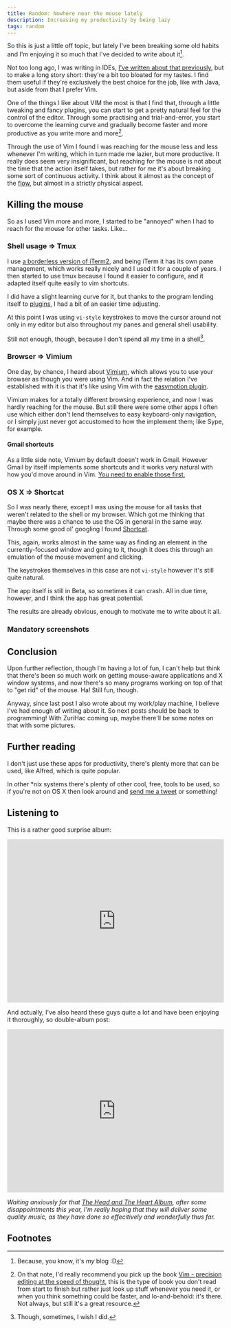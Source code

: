 ```yaml
---
title: Random: Nowhere near the mouse lately
description: Increasing my productivity by being lazy
tags: random
---
```


So this is just a little off topic, but lately I've been breaking some old
habits and I'm enjoying it so much that I've decided to write about it[^myblog].

Not too long ago, I was writing in IDEs,
[I've written about that previously](/posts/2016-05-26-happy-haskell-scala-development-in-nvim.html),
but to make a long story short: they're a bit too bloated for my tastes. I find
them useful if they're exclusively the best choice for the job, like with Java,
but aside from that I prefer Vim.

One of the things I like about VIM the most is that I find that, through a
little tweaking and fancy plugins, you can start to get a pretty natural feel
for the control of the editor. Through some practising and trial-and-error,
you start to overcome the learning curve and gradually become faster and more
productive as you write more and more[^bookrecommend].

Through the use of Vim I found I was reaching for the mouse less and less
whenever I'm writing, which in turn made me lazier, but more productive. It
really does seem very insignificant, but reaching for the mouse is not about
the time that the action itself takes, but rather for me it's about breaking
some sort of continuous activity. I think about it almost as the concept of the
[flow](https://psygrammer.com/2011/02/10/the-flow-programming-in-ecstasy/),
but almost in a strictly physical aspect.

## Killing the mouse

So as I used Vim more and more, I started to be "annoyed" when I had to reach
for the mouse for other tasks. Like...

### Shell usage ⇒ Tmux

I use [a borderless version of iTerm2](https://github.com/jaredculp/iterm2-borderless-padding),
and being iTerm it has its own pane management, which works really nicely and
I used it for a couple of years. I then started to use tmux because I found
it easier to configure, and it adapted itself quite easily to vim shortcuts.

I did have a slight learning curve for it, but thanks to the program lending
itself to [plugins](https://github.com/charlydagos/setup-my-mac/blob/master/dotfiles/tmux/tmux.conf#L40-L51),
I had a bit of an easier time adjusting.

At this point I was using `vi-style` keystrokes to move the cursor around
not only in my editor but also throughout my panes and general shell usability.

Still not enough, though, because I don't spend all my time in a shell[^hope].

### Browser ⇒ Vimium

One day, by chance, I heard about [Vimium](https://chrome.google.com/webstore/detail/vimium/dbepggeogbaibhgnhhndojpepiihcmeb?hl=en),
which allows you to use your browser as though you were using Vim. And in fact
the relation I've established with it is that it's like using Vim with the
[easymotion plugin](https://github.com/easymotion/vim-easymotion).

Vimium makes for a totally different browsing experience, and now I was hardly
reaching for the mouse. But still there were some other apps I often use which
either don't lend themselves to easy keyboard-only navigation, or I simply
just never got accustomed to how the implement them; like Sype, for example.

#### Gmail shortcuts

As a little side note, Vimium by default doesn't work in Gmail. However
Gmail by itself implements some shortcuts and it works very natural with how
you'd move around in Vim. [You need to enable those first.](https://support.google.com/inbox/answer/6080523?hl=en)

### OS X ⇒ Shortcat

So I was nearly there, except I was using the mouse for all tasks that weren't
related to the shell or my browser. Which got me thinking that maybe there was
a chance to use the OS in general in the same way. Through some good ol'
googling I found [Shortcat](https://shortcatapp.com/).

This, again, works almost in the same way as finding an element in the
currently-focused window and going to it, though it does this through an
emulation of the mouse movement and clicking.

The keystrokes themselves in this case are not `vi-style` however it's still
quite natural.

The app itself is still in Beta, so sometimes it can crash. All in due time,
however, and I think the app has great potential.

The results are already obvious, enough to motivate me to write about it all.

### Mandatory screenshots

## Conclusion

Upon further reflection, though I'm having a lot of fun, I can't help but
think that there's been so much work on getting mouse-aware applications and
X window systems, and now there's so many programs working on top of that to
"get rid" of the mouse. Ha! Still fun, though.

Anyway, since last post I also wrote about my work/play machine, I believe
I've had enough of writing about it. So next posts should be back to
programming! With ZuriHac coming up, maybe there'll be some notes on that
with some pictures.

## Further reading

I don't just use these apps for productivity, there's plenty more that can
be used, like Alfred, which is quite popular.

In other \*nix systems there's plenty of other cool, free, tools to be used,
so if you're not on OS X then look around and
[send me a tweet](https://twitter.com/charlydagos) or something!

## Listening to

This is a rather good surprise album:

<iframe src="https://embed.spotify.com/?uri=spotify%3Aartist%3A5PbpKlxQE0Ktl5lcNABoFf" width="100%" height="380" frameborder="0" allowtransparency="true"></iframe>

And actually, I've also heard these guys quite a lot and have been enjoying
it thoroughly, so double-album post:

<iframe src="https://embed.spotify.com/?uri=spotify%3Aalbum%3A1Rjv02PZba3x9CtKR6DdKA" width="100%" height="380" frameborder="0" allowtransparency="true"></iframe>

_Waiting anxiously for that [The Head and The Heart Album](http://www.npr.org/event/music/483901072/watch-the-head-and-the-heart-perform-live-in-the-studio),
after some disappointments this year, I'm really hoping that they will deliver
some quality music, as they have done so effecitively and wonderfully thus far._

## Footnotes

[^myblog]: Because, you know, it's *my* blog :D
[^bookrecommend]: On that note, I'd really recommend you pick up the book
[Vim - precision editing at the speed of thought](https://vimeo.com/53144573),
this is the type of book you don't read from start to finish but rather just
look up stuff whenever you need it, or when you think something could be faster,
and lo-and-behold: it's there. Not always, but still it's a great resource.
[^hope]: Though, sometimes, I wish I did.

